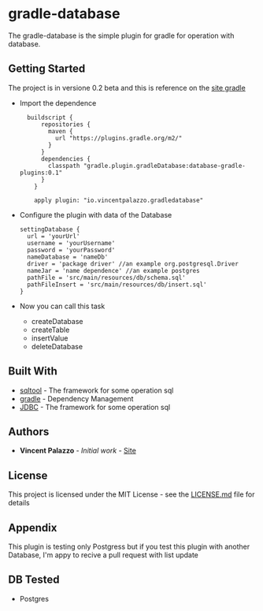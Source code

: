 # gradle-database

The gradle-database is the simple plugin for gradle for operation with database.

## Getting Started

The project is in versione 0.2 beta and this is reference on the [site gradle](https://plugins.gradle.org/plugin/io.vincentpalazzo.gradledatabase)

- Import the dependence
  ```
    buildscript {
        repositories {
          maven {
            url "https://plugins.gradle.org/m2/"
          }
        }
        dependencies {
          classpath "gradle.plugin.gradleDatabase:database-gradle-plugins:0.1"
        }
      }
      
      apply plugin: "io.vincentpalazzo.gradledatabase"
  ```
- Configure the plugin with data of the Database
  ```
  settingDatabase {
    url = 'yourUrl'
    username = 'yourUsername'
    password = 'yourPassword'
    nameDatabase = 'nameDb'
    driver = 'package driver' //an example org.postgresql.Driver
    nameJar = 'name dependence' //an example postgres
    pathFile = 'src/main/resources/db/schema.sql'
    pathFileInsert = 'src/main/resources/db/insert.sql'
  }
  ```
  
- Now you can call this task
  - createDatabase
  - createTable
  - insertValue
  - deleteDatabase

## Built With

* [sqltool](https://mvnrepository.com/artifact/org.hsqldb/sqltool/2.2.8) - The framework for some operation sql
* [gradle](https://gradle.org/) - Dependency Management
* [JDBC](https://www.oracle.com/technetwork/java/javase/jdbc/index.html) - The framework for some operation sql
 
## Authors

* **Vincent Palazzo** - *Initial work* - [Site](https://vincenzopalazzo.github.io/)


## License

This project is licensed under the MIT License - see the [LICENSE.md](https://github.com/vincenzopalazzo/gradle-database/blob/master/LICENSE) file for details

## Appendix

This plugin is testing only Postgress but if you test this plugin with another Database, I'm appy to recive a pull request  with list
update

## DB Tested
- Postgres


